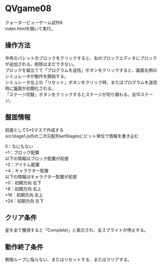 # QVgame08

クォータービューゲーム試作8<br>
index.htmlを開いて実行。

## 操作方法
中央のパレットのブロックをクリックすると、右のブロックエディタにブロックが追加される。削除はまだできない。<br>
ブロックを組立てて「プログラムを送信」ボタンをクリックすると、画面左側のシミュレータが動作を開始する。<br>
シミュレータ左上の「リセット」ボタンをクリック時、またはプログラムを送信時に盤面が初期化される。<br>
「ステージ切替」ボタンをクリックするとステージが切り替わる。全15ステージ。

## 盤面情報
前提として5×5マスで作成する<br>
src/stage1.js内の二次元配列setStagesにビット単位で情報を書き込む<br>

0：なにもない<br>
+1：ブロック配置<br>
以下の情報はブロック配置が前提<br>
+2：アイテム配置<br>
+4：キャラクター配置<br>
以下の情報はキャラクター配置が前提<br>
+0：初期方向 右下<br>
+8：初期方向 右上<br>
+16：初期方向 左上<br>
+24：初期方向 左下<br>

## クリア条件
星を全て獲得すると「Complete!」と表示され、全スプライトが停止する。

## 動作終了条件
無限ループに陥らない、またはリセットする、またはクリアする。
